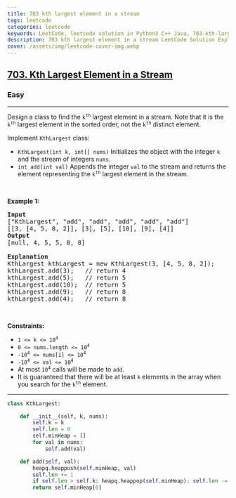 ```yaml
---
title: 703 kth largest element in a stream
tags: leetcode
categories: leetcode
keywords: LeetCode, leetcode solution in Python3 C++ Java, 703-kth-largest-element-in-a-stream solution
description: 703 kth largest element in a stream LeetCode Solution Explained
cover: /assets/img/leetcode-cover-img.webp
---
```



<h2><a href="https://leetcode.com/problems/kth-largest-element-in-a-stream/">703. Kth Largest Element in a Stream</a></h2><h3>Easy</h3><hr><div><p>Design a class to find the <code>k<sup>th</sup></code> largest element in a stream. Note that it is the <code>k<sup>th</sup></code> largest element in the sorted order, not the <code>k<sup>th</sup></code> distinct element.</p>

<p>Implement <code>KthLargest</code> class:</p>

<ul>
	<li><code>KthLargest(int k, int[] nums)</code> Initializes the object with the integer <code>k</code> and the stream of integers <code>nums</code>.</li>
	<li><code>int add(int val)</code> Appends the integer <code>val</code> to the stream and returns the element representing the <code>k<sup>th</sup></code> largest element in the stream.</li>
</ul>

<p>&nbsp;</p>
<p><strong>Example 1:</strong></p>

<pre><strong>Input</strong>
["KthLargest", "add", "add", "add", "add", "add"]
[[3, [4, 5, 8, 2]], [3], [5], [10], [9], [4]]
<strong>Output</strong>
[null, 4, 5, 5, 8, 8]

<strong>Explanation</strong>
KthLargest kthLargest = new KthLargest(3, [4, 5, 8, 2]);
kthLargest.add(3);   // return 4
kthLargest.add(5);   // return 5
kthLargest.add(10);  // return 5
kthLargest.add(9);   // return 8
kthLargest.add(4);   // return 8
</pre>

<p>&nbsp;</p>
<p><strong>Constraints:</strong></p>

<ul>
	<li><code>1 &lt;= k &lt;= 10<sup>4</sup></code></li>
	<li><code>0 &lt;= nums.length &lt;= 10<sup>4</sup></code></li>
	<li><code>-10<sup>4</sup> &lt;= nums[i] &lt;= 10<sup>4</sup></code></li>
	<li><code>-10<sup>4</sup> &lt;= val &lt;= 10<sup>4</sup></code></li>
	<li>At most <code>10<sup>4</sup></code> calls will be made to <code>add</code>.</li>
	<li>It is guaranteed that there will be at least <code>k</code> elements in the array when you search for the <code>k<sup>th</sup></code> element.</li>
</ul>
</div>

---




```python
class KthLargest:

    def __init__(self, k, nums):
        self.k = k
        self.len = 0
        self.minHeap = []
        for val in nums:
            self.add(val)

    def add(self, val):
        heapq.heappush(self.minHeap, val)
        self.len += 1
        if self.len > self.k: heapq.heappop(self.minHeap); self.len -= 1
        return self.minHeap[0]
```
